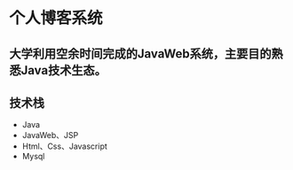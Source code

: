 # 个人博客系统

## 大学利用空余时间完成的JavaWeb系统，主要目的熟悉Java技术生态。

## 技术栈
* Java
* JavaWeb、JSP
* Html、Css、Javascript
* Mysql
